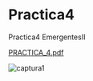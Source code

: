 # Practica4
Practica4 EmergentesII

[PRACTICA_4.pdf](https://github.com/cqdavid/Practica4/files/4742857/PRACTICA_4.pdf)

![captura1](https://user-images.githubusercontent.com/66457184/83979438-38f3e180-a8dc-11ea-8db0-20dc33a61969.jpg)

